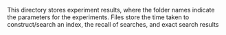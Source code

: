 This directory stores experiment results, where the folder names indicate the parameters for the experiments. Files store the time taken to construct/search an index, the recall of searches, and exact search results
